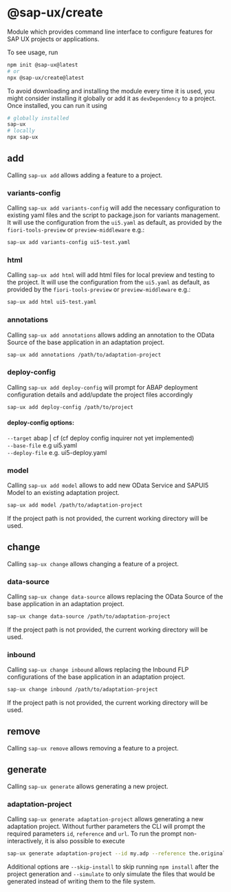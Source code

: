# @sap-ux/create
Module which provides command line interface to configure features for SAP UX projects or applications.

To see usage, run

```sh
npm init @sap-ux@latest 
# or
npx @sap-ux/create@latest
```

To avoid downloading and installing the module every time it is used, you might consider installing it globally or add it as `devDependency` to a project. Once installed, you can run it using

```sh
# globally installed
sap-ux
# locally
npx sap-ux
```

## add
Calling `sap-ux add` allows adding a feature to a project.

### variants-config
Calling `sap-ux add variants-config` will add the necessary configuration to existing yaml files and the script to package.json for variants management. It will use the configuration from the `ui5.yaml` as default, as provided by the `fiori-tools-preview` or `preview-middleware` e.g.:
```sh
sap-ux add variants-config ui5-test.yaml
```

### html
Calling `sap-ux add html` will add html files for local preview and testing to the project. It will use the configuration from the `ui5.yaml` as default, as provided by the `fiori-tools-preview` or `preview-middleware` e.g.:
```sh
sap-ux add html ui5-test.yaml
```
### annotations
Calling `sap-ux add annotations` allows adding an annotation to the OData Source of the base application in an adaptation project.
```sh
sap-ux add annotations /path/to/adaptation-project
```
### deploy-config
Calling `sap-ux add deploy-config` will prompt for ABAP deployment configuration details and add/update the project files accordingly
```sh
sap-ux add deploy-config /path/to/project
```
#### deploy-config options: 
`--target` abap | cf (cf deploy config inquirer not yet implemented)\
`--base-file` e.g ui5.yaml\
`--deploy-file` e.g. ui5-deploy.yaml

### model
Calling `sap-ux add model` allows to add new OData Service and SAPUI5 Model to an existing adaptation project.  
```sh
sap-ux add model /path/to/adaptation-project
```
If the project path is not provided, the current working directory will be used.

## change
Calling `sap-ux change` allows changing a feature of a project.

### data-source
Calling `sap-ux change data-source` allows replacing the OData Source of the base application in an adaptation project.  
```sh
sap-ux change data-source /path/to/adaptation-project
```
If the project path is not provided, the current working directory will be used.

### inbound
Calling `sap-ux change inbound` allows replacing the Inbound FLP configurations of the base application in an adaptation project.  
```sh
sap-ux change inbound /path/to/adaptation-project
```
If the project path is not provided, the current working directory will be used.

## remove
Calling `sap-ux remove` allows removing a feature to a project.

## generate
Calling `sap-ux generate` allows generating a new project.

### adaptation-project
Calling `sap-ux generate adaptation-project` allows generating a new adaptation project. Without further parameters the CLI will prompt the required parameters `id`, `reference` and `url`. To run the prompt non-interactively, it is also possible to execute
```sh
sap-ux generate adaptation-project --id my.adp --reference the.original.app --url http://my.sapsystem.example
```
Additional options are `--skip-install` to skip running `npm install` after the project generation and `--simulate` to only simulate the files that would be generated instead of writing them to the file system.
